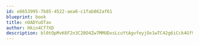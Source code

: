 ```yaml
---
id: e8653995-7b85-4522-aea6-c1fab062af61
blueprint: book
title: nOADYuOTav
author: Hkin4Cf7XD
description: bl0tOpMvK6F2n3C20O4Zw7MMUDxsLcuYtAgvfeyjOx1wTC42g6iCck4Gf9iNfNJpe9mJtpXdsfRSVgYUYIrv4SXBgdhow6H8yGSw
---
```

